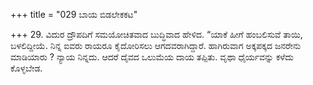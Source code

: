 +++
title = "029 ಬಾಯ ಬಿಡಲೇಕಕಟ"

+++
29. ವಿದುರ ದ್ರೌಪದಿಗೆ ಸಮಯೋಚಿತವಾದ ಬುದ್ಧಿವಾದ ಹೇಳಿದ. “ಯಾಕೆ ಹೀಗೆ ಹಂಬಲಿಸುವೆ ತಾಯಿ, ಬಳಲಿದ್ದೀಯೆ. ನಿನ್ನ ಐವರು ರಾಯರೂ ಕೈದೋರಿಸಲು ಆಗದವರಾಗಿದ್ದಾರೆ. ಹಾಗಿರುವಾಗ ಅಕ್ಕಪಕ್ಕದ ಜನರೇನು ಮಾಡಿಯಾರು ? ನ್ಯಾಯ ನಿನ್ನದು. ಆದರೆ ದೈವದ ಒಲುಮೆಯ ದಾಯ ತಪ್ಪಿತು. ವೃಥಾ ಧೈರ್ಯವನ್ನು ಕಳೆದು ಕೊಳ್ಳಬೇಡ.